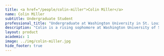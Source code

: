 ```yaml
---
title: <a href="/people/colin-miller">Colin Miller</a>
name: Colin Miller
subtitle: Undergraduate Student
professional_title: "Undergraduate at Washington University in St. Louis: Computer Science Major, Summer Intern (2020)"  # Joined professional titles
description: "Colin is a rising sophomore at Washington University of St. Louis. He is majoring in Computer Science, and is also interested in biology, mathematics and music. In his free time Colin enjoys playing guitar, singing, gardening, and exploring the outdoors. Colin is excited to contribute to the Park Lab this summer!"
layout: product
academic: 1
image: ../img/colin-miller.jpg
hide_footer: true
---
```

